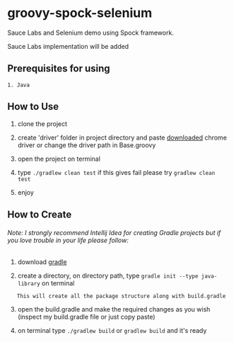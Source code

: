 # groovy-spock-selenium
Sauce Labs and Selenium demo using Spock framework.

Sauce Labs implementation will be added

## Prerequisites for using
```
1. Java
```

## How to Use 

1. clone the project

2. create 'driver' folder in project directory and paste [downloaded](http://chromedriver.chromium.org/downloads) chrome driver
   or change the driver path in Base.groovy 

3. open the project on terminal
   
3. type ```./gradlew clean test``` if this gives fail please try ```gradlew clean test```

4. enjoy

## How to Create

###### Note: I strongly recommend Intellij Idea for creating Gradle projects but if you love trouble in your life please follow:

1. download [gradle](https://gradle.org/)

2. create a directory, on directory path, type `gradle init --type java-library` on terminal
```text
   This will create all the package structure along with build.gradle
```

3. open the build.gradle and make the required changes as you wish (inspect my build.gradle file or just copy paste)

4. on terminal type ```./gradlew build``` or ```gradlew build``` and it's ready
